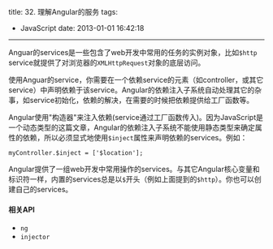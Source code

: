 title: 32. 理解Angular的服务
tags:
  - JavaScript
date: 2013-01-01 16:42:18
---

Anguar的services是一些包含了web开发中常用的任务的实例对象，比如`$http` service就提供了对浏览器的`XMLHttpRequest`对象的底层访问。

使用Anguar的service，你需要在一个依赖service的元素（如controller，或其它service）中声明依赖于该service。Angular的依赖注入子系统自动处理其它的杂事，如service初始化，依赖的解决，在需要的时候把依赖提供给工厂函数等。

Angular使用"构造器"来注入依赖(service通过工厂函数传入)。因为JavaScript是一个动态类型的这篇文章，Angular的依赖注入子系统不能使用静态类型来确定属性的依赖，所以必须显式地使用`$inject`属性来声明依赖的services。例如：

    myController.$inject = ['$location'];

Angular提供了一组web开发中常用操作的services。与其它Angular核心变量和标识符一样，内置的services总是以`$`开头（例如上面提到的`$http`）。你也可以创建自己的services。

#### 相关API

*   `ng`
*   `injector`